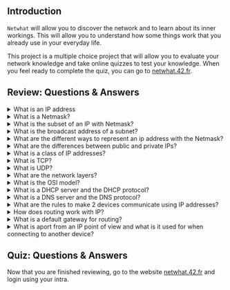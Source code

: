 ## Introduction
`Netwhat` will allow you to discover the network and to learn about its inner workings. This will allow you to understand how some things work that you already use in your everyday life.

This project is a multiple choice project that will allow you to evaluate your network knowledge and take online quizzes to test your knowledge. When you feel ready to complete the quiz, you can go to [netwhat.42.fr](netwhat.42.fr).

## Review: Questions & Answers

<details>
**<summary>What is an IP address</summary>**

[IP addresses. explained](https://www.youtube.com/watch?v=7_-qWlvQQtY)

[Basic Understanding of IP Addresses](https://whatismyipaddress.com/ip-address)

IP Addresses are similar to your home address but for your computer. IP addresses are unique series of numbers that identify who you are. An example of an IP address is: 192.168.1.1. You are constantly sending messages to the youtube.server.ip.address and are receiving return messages from the server onto your computer. Each computer have a unique IP address, similar to how a house has
a unique home address.

These IP addresses are sent as a series of 1's and 0's.

As a result, the 192.168.1.1. represents an IP address that has 32-bits (each number before the "." is represented as 8 bits). To slow down the rate at which IP addresses are used up, Network Address Translation (NAT) takes multiple addresses from inside the network and presents a single IP addresses that points out to the Internet. 

The Internet has an exact set of guidelines that needs to be followed by a device to connect to it. These guides are known as **protocol**. Every website, such as www.google.com, has a unique IP address that is masked by the website name.

<img src="https://www.computerhope.com/jargon/i/ip-address.gif" width="250"/>

There are two main types of IP addresses: IPv4 and IPv6.

**IPv4: 66.171.248.170** (example)

4 groups of numbers (as previously mentioned above) that can range from 0 to 255.

**IPv6: 2001:0db8:85a3:0000:0000:8a2e:0370:7334** (example)

When IP addresses was running out, IPv6 was formed to offer the maximum number of IP addresses that will, in theory, not run out. It consists of 8 groups of 4 hexadecimal digits

In short, IP addresses allow you to communicate with other devices over the Internet.
</details>

<details>
<summary>What is a Netmask?</summary>
</details>

<details>
<summary>What is the subset of an IP with Netmask?</summary>
</details>

<details>
<summary>What is the broadcast address of a subnet?</summary>
</details>

<details>
<summary>What are the different ways to represent an ip address with the Netmask?</summary>
</details>

<details>
<summary>What are the differences between public and private IPs?</summary>
</details>

<details>
<summary>What is a class of IP addresses?</summary>
</details>

<details>
<summary>What is TCP?</summary>
</details>

<details>
<summary>What is UDP?</summary>
</details>

<details>
<summary>What are the network layers?</summary>
</details>

<details>
<summary>What is the OSI model?</summary>
</details>

<details>
<summary>What is a DHCP server and the DHCP protocol?</summary>
</details>

<details>
<summary>What is a DNS server and the DNS protocol?</summary>
</details>

<details>
<summary>What are the rules to make 2 devices communicate using IP addresses?</summary>
</details>

<details>
<summary>How does routing work with IP?</summary>
</details>

<details>
<summary>What is a default gateway for routing?</summary>
</details>

<details>
<summary>What is aport from an IP point of view and what is it used for when connecting to another device?</summary>
</details>

## Quiz: Questions & Answers
Now that you are finished reviewing, go to the website [netwhat.42.fr](https://netwhat.42.fr/) and login using your intra.

